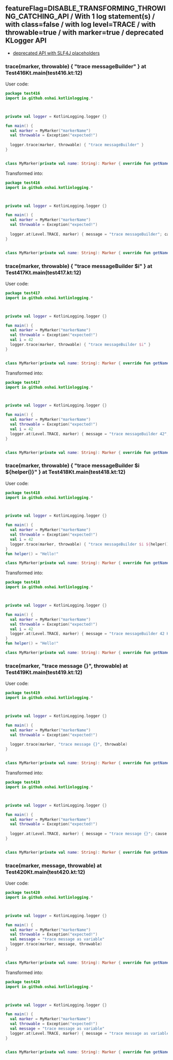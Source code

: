 ## featureFlag=DISABLE_TRANSFORMING_THROWING_CATCHING_API / With 1 log statement(s) / with class=false / with log level=TRACE / with throwable=true / with marker=true / deprecated KLogger API

* [deprecated API with SLF4J placeholders](deprecated-slf4j-placeholders.md)

###  trace(marker, throwable) { "trace messageBuilder" } at Test416Kt.main(test416.kt:12)

User code:
```kotlin
package test416
import io.github.oshai.kotlinlogging.*



private val logger = KotlinLogging.logger {}

fun main() {
  val marker = MyMarker("markerName")
  val throwable = Exception("expected!")
  
  logger.trace(marker, throwable) { "trace messageBuilder" }
}


class MyMarker(private val name: String): Marker { override fun getName() = name }

```
  
Transformed into:
```kotlin
package test416
import io.github.oshai.kotlinlogging.*



private val logger = KotlinLogging.logger {}

fun main() {
  val marker = MyMarker("markerName")
  val throwable = Exception("expected!")
  
  logger.at(Level.TRACE, marker) { message = "trace messageBuilder"; cause = throwable; internalCompilerData = KLoggingEventBuilder.InternalCompilerData(messageTemplate = "\"trace messageBuilder\"", className = "test416.Test416Kt", methodName = "main", fileName = "test416.kt", lineNumber = 12)
}


class MyMarker(private val name: String): Marker { override fun getName() = name }

```

###  trace(marker, throwable) { "trace messageBuilder $i" } at Test417Kt.main(test417.kt:12)

User code:
```kotlin
package test417
import io.github.oshai.kotlinlogging.*



private val logger = KotlinLogging.logger {}

fun main() {
  val marker = MyMarker("markerName")
  val throwable = Exception("expected!")
  val i = 42
  logger.trace(marker, throwable) { "trace messageBuilder $i" }
}


class MyMarker(private val name: String): Marker { override fun getName() = name }

```
  
Transformed into:
```kotlin
package test417
import io.github.oshai.kotlinlogging.*



private val logger = KotlinLogging.logger {}

fun main() {
  val marker = MyMarker("markerName")
  val throwable = Exception("expected!")
  val i = 42
  logger.at(Level.TRACE, marker) { message = "trace messageBuilder 42"; cause = throwable; internalCompilerData = KLoggingEventBuilder.InternalCompilerData(messageTemplate = "\"trace messageBuilder $i\"", className = "test417.Test417Kt", methodName = "main", fileName = "test417.kt", lineNumber = 12)
}


class MyMarker(private val name: String): Marker { override fun getName() = name }

```

###  trace(marker, throwable) { "trace messageBuilder $i ${helper()}" } at Test418Kt.main(test418.kt:12)

User code:
```kotlin
package test418
import io.github.oshai.kotlinlogging.*



private val logger = KotlinLogging.logger {}

fun main() {
  val marker = MyMarker("markerName")
  val throwable = Exception("expected!")
  val i = 42
  logger.trace(marker, throwable) { "trace messageBuilder $i ${helper()}" }
}
fun helper() = "Hello!"

class MyMarker(private val name: String): Marker { override fun getName() = name }

```
  
Transformed into:
```kotlin
package test418
import io.github.oshai.kotlinlogging.*



private val logger = KotlinLogging.logger {}

fun main() {
  val marker = MyMarker("markerName")
  val throwable = Exception("expected!")
  val i = 42
  logger.at(Level.TRACE, marker) { message = "trace messageBuilder 42 Hello!"; cause = throwable; internalCompilerData = KLoggingEventBuilder.InternalCompilerData(messageTemplate = "\"trace messageBuilder $i ${helper()}\"", className = "test418.Test418Kt", methodName = "main", fileName = "test418.kt", lineNumber = 12)
}
fun helper() = "Hello!"

class MyMarker(private val name: String): Marker { override fun getName() = name }

```

###  trace(marker, "trace message {}", throwable) at Test419Kt.main(test419.kt:12)

User code:
```kotlin
package test419
import io.github.oshai.kotlinlogging.*



private val logger = KotlinLogging.logger {}

fun main() {
  val marker = MyMarker("markerName")
  val throwable = Exception("expected!")
  
  logger.trace(marker, "trace message {}", throwable)
}


class MyMarker(private val name: String): Marker { override fun getName() = name }

```
  
Transformed into:
```kotlin
package test419
import io.github.oshai.kotlinlogging.*



private val logger = KotlinLogging.logger {}

fun main() {
  val marker = MyMarker("markerName")
  val throwable = Exception("expected!")
  
  logger.at(Level.TRACE, marker) { message = "trace message {}"; cause = throwable; internalCompilerData = KLoggingEventBuilder.InternalCompilerData(messageTemplate = "\"trace message {}\"", className = "test419.Test419Kt", methodName = "main", fileName = "test419.kt", lineNumber = 12)
}


class MyMarker(private val name: String): Marker { override fun getName() = name }

```

###  trace(marker, message, throwable) at Test420Kt.main(test420.kt:12)

User code:
```kotlin
package test420
import io.github.oshai.kotlinlogging.*



private val logger = KotlinLogging.logger {}

fun main() {
  val marker = MyMarker("markerName")
  val throwable = Exception("expected!")
  val message = "trace message as variable"
  logger.trace(marker, message, throwable)
}


class MyMarker(private val name: String): Marker { override fun getName() = name }

```
  
Transformed into:
```kotlin
package test420
import io.github.oshai.kotlinlogging.*



private val logger = KotlinLogging.logger {}

fun main() {
  val marker = MyMarker("markerName")
  val throwable = Exception("expected!")
  val message = "trace message as variable"
  logger.at(Level.TRACE, marker) { message = "trace message as variable"; cause = throwable; internalCompilerData = KLoggingEventBuilder.InternalCompilerData(messageTemplate = "message", className = "test420.Test420Kt", methodName = "main", fileName = "test420.kt", lineNumber = 12)
}


class MyMarker(private val name: String): Marker { override fun getName() = name }

```
